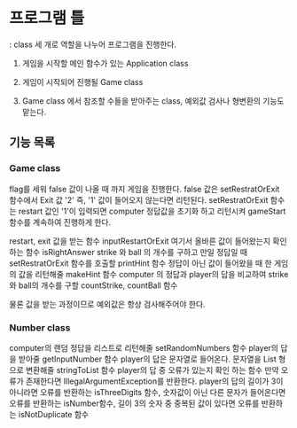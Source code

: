 # 프로그램 틀

: class 세 개로 역할을 나누어 프로그램을 진행한다.

1. 게임을 시작할 메인 함수가 있는 Application class
 
2. 게임이 시작되어 진행될 Game class
  
3. Game class 에서 참조할 수들을 받아주는 class, 예외값 검사나 형변환의 기능도 맡는다.


## 기능 목록

### Game class

flag를 세워 false 값이 나올 때 까지 게임을 진행한다.
false 값은 setRestratOrExit 함수에서 Exit 값 '2' 즉, '1' 값이 들어오지 않는다면 리턴된다.
setRestratOrExit 함수는 restart 값인 '1'이 입력되면 computer 정답값을 초기화 하고 리턴시켜 gameStart 함수를 계속하여 진행하게 한다.

restart, exit 값을 받는 함수 inputRestartOrExit 여기서 올바른 값이 들어왔는지 확인하는 함수 isRightAnswer
strike 와 ball 의 개수를 구하고 만일 정답일 때 setRestratOrExit 함수를 호출할 printHint 함수
정답이 아닌 값이 들어왔을 때 한 게임의 값을 리턴해줄 makeHint 함수
computer 의 정답과 player의 답을 비교하여 strike 와 ball의 개수를 구할 countStrike, countBall 함수

물론 값을 받는 과정이므로 예외값은 항상 검사해주어야 한다.

### Number class

computer의 랜덤 정답을 리스트로 리턴해줄 setRandomNumbers 함수
player의 답을 받아줄 getInputNumber 함수
player의 답은 문자열로 들어온다. 문자열을 List 형으로 변환해줄 stringToList 함수
player의 답 중 오류가 있는지 확인 하는 함수 만약 오류가 존재한다면 IllegalArgumentException를 반환한다.
player의 답의 길이가 3이 아니라면 오류를 반환하는 isThreeDigits 함수,
숫자값이 아닌 다른 문자가 들어온다면 오류를 반환하는 isNumber함수,
길이 3의 숫자 중 중복된 값이 있다면 오류를 반환하는 isNotDuplicate 함수







